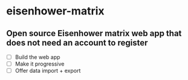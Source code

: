 # eisenhower-matrix
## Open source Eisenhower matrix web app that does not need an account to register

 - [ ] Build the web app
 - [ ] Make it progressive
 - [ ] Offer data import + export
